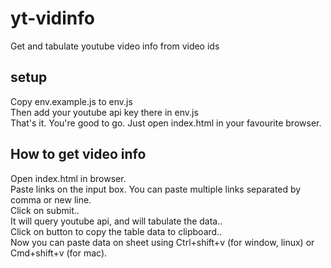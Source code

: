 # yt-vidinfo
Get and tabulate youtube video info from video ids

## setup
Copy env.example.js to env.js<br/>
Then add your youtube api key there in env.js<br/>
That's it. You're good to go. Just open index.html in your favourite browser.

## How to get video info
Open index.html in browser.<br/>
Paste links on the input box. You can paste multiple links separated by comma or new line.<br/>
Click on submit..<br/>
It will query youtube api, and will tabulate the data..<br/>
Click on <Copy Content> button to copy the table data to clipboard..<br/>
Now you can paste data on sheet using Ctrl+shift+v (for window, linux) or Cmd+shift+v (for mac).<br/>